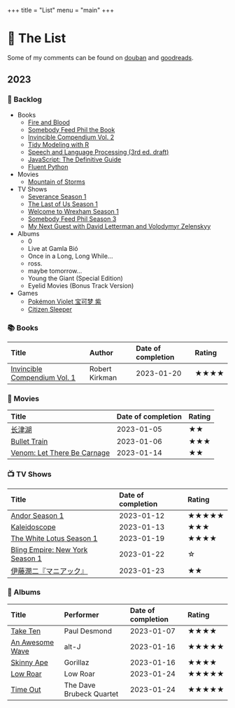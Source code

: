 +++
title = "List"
menu = "main"
+++

# 📝 The List

Some of my comments can be found on [douban](https://www.douban.com/people/rexarski/) and [goodreads](https://www.goodreads.com/rexarski).

## 2023

### 🎯 Backlog

- Books
  - [Fire and Blood](https://www.goodreads.com/book/show/39943621-fire-blood)
  - [Somebody Feed Phil the Book](https://www.goodreads.com/book/show/60320221-somebody-feed-phil-the-book)
  - [Invincible Compendium Vol. 2](https://www.goodreads.com/book/show/51808901-invincible)
  - [Tidy Modeling with R](https://www.tmwr.org/)
  - [Speech and Language Processing (3rd ed. draft)](https://web.stanford.edu/~jurafsky/slp3/)
  - [JavaScript: The Definitive Guide](https://www.goodreads.com/book/show/61157620-javascript)
  - [Fluent Python](https://www.goodreads.com/book/show/54330869-fluent-python-2nd-edition)
- Movies
  - [Mountain of Storms](https://www.youtube.com/watch?v=YxM2cOvq6s8)
- TV Shows
  - [Severance Season 1](https://movie.douban.com/subject/34885342/)
  - [The Last of Us Season 1](https://movie.douban.com/subject/25848328/)
  - [Welcome to Wrexham Season 1](https://movie.douban.com/subject/35900654/)
  - [Somebody Feed Phil Season 3](https://movie.douban.com/subject/35050642/)
  - [My Next Guest with David Letterman and Volodymyr Zelenskyy](https://movie.douban.com/subject/36189270/)
- Albums
  - 0
  - Live at Gamla Bió
  - Once in a Long, Long While...
  - ross.
  - maybe tomorrow...
  - Young the Giant (Special Edition)
  - Eyelid Movies (Bonus Track Version)
- Games
  - [Pokémon Violet 宝可梦 紫](https://www.douban.com/game/35784222/)
  - [Citizen Sleeper](https://store.steampowered.com/app/1578650)

### 📚 Books

| Title                                                                                   | Author         | Date of completion | Rating |
| :-------------------------------------------------------------------------------------- | :------------- | :----------------- | :----- |
| [Invincible Compendium Vol. 1](https://www.goodreads.com/book/show/11924046-invincible) | Robert Kirkman | 2023-01-20         | ★★★★   |


### 🍿 Movies

| Title                                                                     | Date of completion | Rating |
| :------------------------------------------------------------------------ | :----------------- | :----- |
| [长津湖](https://movie.douban.com/subject/25845392/)                      | 2023-01-05         | ★★     |
| [Bullet Train](https://movie.douban.com/subject/35118954/)                | 2023-01-06         | ★★★    |
| [Venom: Let There Be Carnage](https://movie.douban.com/subject/30382416/) | 2023-01-14         | ★★     |

### 📺 TV Shows

| Title                                                                         | Date of completion | Rating |
| :---------------------------------------------------------------------------- | :----------------- | :----- |
| [Andor Season 1](https://movie.douban.com/subject/30376895/)                  | 2023-01-12         | ★★★★★  |
| [Kaleidoscope](https://movie.douban.com/subject/35602000/)                    | 2023-01-13         | ★★★    |
| [The White Lotus Season 1](https://movie.douban.com/subject/35506348/)        | 2023-01-19         | ★★★★   |
| [Bling Empire: New York Season 1](https://movie.douban.com/subject/36181117/) | 2023-01-22         | ☆      |
| [伊藤潤二『マニアック』](https://movie.douban.com/subject/35925201/)          | 2023-01-23         | ★★     |

### 🎷 Albums

| Title                                                                                              | Performer                | Date of completion | Rating |
| :------------------------------------------------------------------------------------------------- | :----------------------- | :----------------- | :----- |
| [Take Ten](https://open.spotify.com/album/67OvvuGokycHO0Quc9HyKZ?si=xAiXbnKGSx63YzHpWlZdfw)        | Paul Desmond             | 2023-01-07         | ★★★★   |
| [An Awesome Wave](https://open.spotify.com/album/6k3vC8nep1BfqAIJ81L6OL?si=efWS1JtTR1GnTm7hlZ5YFQ) | alt-J                    | 2023-01-16         | ★★★★★  |
| [Skinny Ape](https://open.spotify.com/album/1TCT6Wf9RHMYX7jQl5Q2xG?si=KQOSSs9cTc2H9aqQ9DNNTw)      | Gorillaz                 | 2023-01-16         | ★★★★   |
| [Low Roar](https://open.spotify.com/album/3lETJkavciTauiSyOV1gZC?si=5xmSukOKTa2IMqIKNH15gg)        | Low Roar                 | 2023-01-24         | ★★★★★  |
| [Time Out](https://open.spotify.com/album/0nTTEAhCZsbbeplyDMIFuA?si=aXWdu10NRRmdseoGPjOoUQ)        | The Dave Brubeck Quartet | 2023-01-24         | ★★★★★  |

<!-- ### 🎮 Games -->

<!-- | Title | Date of completion | Rating | -->
<!-- | :---- | :----------------- | :----- | -->

<!-- ### 🎧 Audio Books -->

<!-- | Title | Date of completion | Rating | -->
<!-- | :---- | :----------------- | :----- | -->